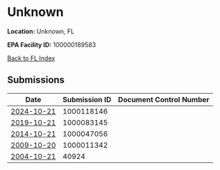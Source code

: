 # Unknown

**Location:** Unknown, FL

**EPA Facility ID:** 100000189583

[Back to FL Index](../../index.md)

## Submissions

| Date | Submission ID | Document Control Number |
|------|--------------|-------------------------|
| [2024-10-21](submissions/1000118146.md) | 1000118146 |  |
| [2019-10-21](submissions/1000083145.md) | 1000083145 |  |
| [2014-10-21](submissions/1000047056.md) | 1000047056 |  |
| [2009-10-20](submissions/1000011342.md) | 1000011342 |  |
| [2004-10-21](submissions/40924.md) | 40924 |  |
